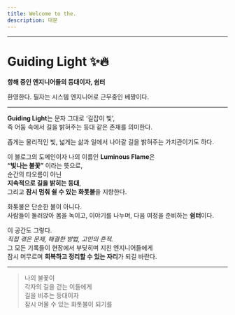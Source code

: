 ```yaml
---
title: Welcome to the.
description: 대문
---
```



---

# Guiding Light ✨🔥
**항해 중인 엔지니어들의 등대이자, 쉼터**

환영한다. 
필자는 시스템 엔지니어로 근무중인 베짱이다.

---

**Guiding Light**는 문자 그대로 ‘길잡이 빛’,  
즉 어둠 속에서 길을 밝혀주는 등대 같은 존재를 의미한다.

좁게는 물리적인 빛,
넓게는 삶과 일에서 나아갈 길을 밝혀주는 가치관이기도 하다.

이 블로그의 도메인이자 나의 이름인 **Luminous Flame**은  
**“빛나는 불꽃”** 이라는 뜻으로,  
순간의 타오름이 아닌  
**지속적으로 길을 밝히는 등대**,  
그리고 **잠시 멈춰 쉴 수 있는 화톳불**을 지향한다.

화톳불은 단순한 불이 아니다.  
사람들이 둘러앉아 몸을 녹이고, 이야기를 나누며, 다음 여정을 준비하는 **쉼터**이다.

이 공간도 그렇다.  
*직접 겪은 문제, 해결한 방법, 고민의 흔적.*  
그 모든 기록들이 현장에서 부딪히며 지친 엔지니어들에게  
잠시 머무르며 **회복하고 정리할 수 있는 자리**가 되길 바란다.

---

> 나의 불꽃이  
> 각자의 길을 걷는 이들에게  
> 길을 비추는 등대이자  
> 잠시 머물 수 있는 화톳불이 되기를
